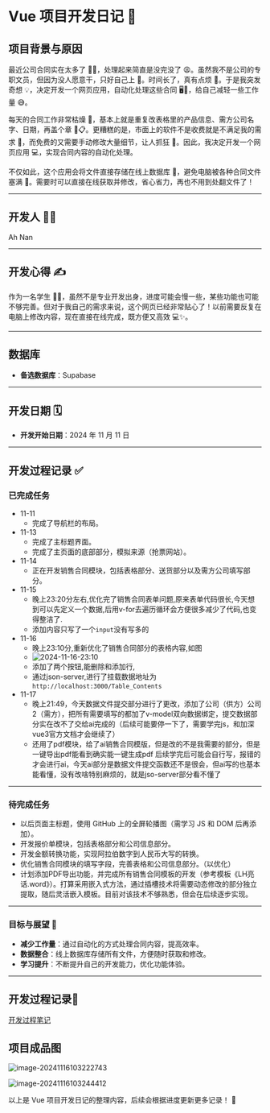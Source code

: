 # Vue 项目开发日记 📖

## 项目背景与原因

最近公司合同实在太多了 📄📄，处理起来简直是没完没了 😩。虽然我不是公司的专职文员，但因为没人愿意干，只好自己上 🙋。时间长了，真有点烦 🤯。于是我突发奇想 💡，决定开发一个网页应用，自动化处理这些合同 🖥️📑，给自己减轻一些工作量 😅。

每天的合同工作非常枯燥 🫠，基本上就是重复改表格里的产品信息、需方公司名字、日期，再盖个章 📅📋。更糟糕的是，市面上的软件不是收费就是不满足我的需求 💸，而免费的又需要手动修改大量细节，让人抓狂 🤯。因此，我决定开发一个网页应用 💻，实现合同内容的自动化处理。

不仅如此，这个应用会将文件直接存储在线上数据库 💾，避免电脑被各种合同文件塞满 📂。需要时可以直接在线获取并修改，省心省力，再也不用到处翻文件了！

------

## 开发人 👨‍💻

Ah Nan

------

## 开发心得 ✍️

作为一名学生 👨‍🎓，虽然不是专业开发出身，进度可能会慢一些，某些功能也可能不够完善。但对于我自己的需求来说，这个网页已经非常贴心了！以前需要反复在电脑上修改内容，现在直接在线完成，既方便又高效 💻✨。

------

## 数据库

- **备选数据库**：Supabase

------

## 开发日期 🗓️

- **开发开始日期**：2024 年 11 月 11 日

------

## 开发过程记录 ✅

### 已完成任务

- 11-11
  - 完成了导航栏的布局。
- 11-13
  - 完成了主标题界面。
  - 完成了主页面的底部部分，模拟来源（抢票网站）。
- 11-14
  - 正在开发销售合同模块，包括表格部分、送货部分以及需方公司填写部分。
- 11-15
  - 晚上23:20分左右,优化完了销售合同表单问题,原来表单代码很长,今天想到可以先定义一个数据,后用v-for去遍历循环会方便很多减少了代码,也变得整洁了.
  - 添加内容只写了一个`input`没有写多的
- 11-16
  - 晚上23:10分,重新优化了销售合同部分的表格内容,如图
  - ![2024-11-16-23:10](https://gitee.com/ActonT/pic-go_img/raw/master/image-20241116230959936.png)
  - 添加了两个按钮,能删除和添加行,
  - 通过json-server,进行了挂载数据地址为`http://localhost:3000/Table_Contents`
- 11-17
  - 晚上21:49，今天数据文件提交部分进行了更改，添加了公司（供方）公司2（需方），把所有需要填写的都加了v-model双向数据绑定，提交数据部分实在改不了交给ai完成的（后续可能要停一下了，需要学完js，和加深vue3官方文档才会继续了）
  - 还用了pdf模块，给了ai销售合同模版，但是改的不是我需要的部分，但是一键导出pdf能看到确实能一键生成pdf 后续学完后可能会自行写，报错的才会进行ai，今天ai部分是数据文件提交函数还不是很会，但ai写的也基本能看懂，没有改啥特别麻烦的，就是jso-server部分看不懂了

------

### 待完成任务

- 以后页面主标题，使用 GitHub 上的全屏轮播图（需学习 JS 和 DOM 后再添加）。
- 开发报价单模块，包括表格部分和公司信息部分。
- 开发金额转换功能，实现阿拉伯数字到人民币大写的转换。
- 优化销售合同模块的填写字段，完善表格和公司信息部分。（以优化）
- 计划添加PDF导出功能，并完成所有销售合同模板的开发（参考模板《LH亮话.word》）。打算采用嵌入式方法，通过插槽技术将需要动态修改的部分独立提取，随后灵活嵌入模板。目前对该技术不够熟悉，但会在后续逐步实现。

------

### 目标与展望 🎯

- **减少工作量**：通过自动化的方式处理合同内容，提高效率。
- **数据整合**：线上数据库存储所有文件，方便随时获取和修改。
- **学习提升**：不断提升自己的开发能力，优化功能体验。

------

## 开发过程记录📖

[开发过程笔记](./Vue项目开发.md)

## 项目成品图

![image-20241116103222743](https://gitee.com/ActonT/pic-go_img/raw/master/image-20241116103222743.png)

![image-20241116103244412](https://gitee.com/ActonT/pic-go_img/raw/master/image-20241116103244412.png)



以上是 Vue 项目开发日记的整理内容，后续会根据进度更新更多记录！ 🚀
